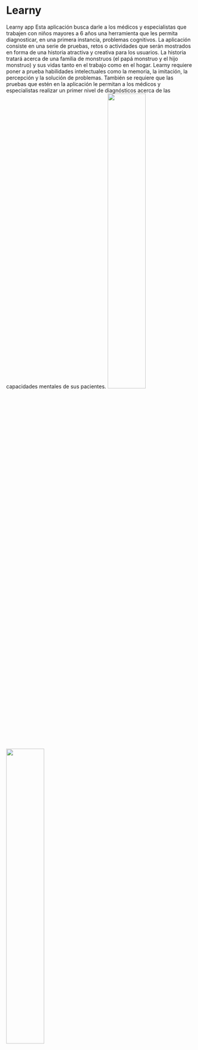 # Learny
Learny app    Esta aplicación busca darle a los médicos y especialistas que trabajen con niños mayores a 6 años una herramienta que les permita diagnosticar, en una primera instancia, problemas cognitivos. La aplicación consiste en una serie de pruebas, retos o actividades que serán mostrados en forma de una historia atractiva y creativa para los usuarios. La historia tratará acerca de una familia de monstruos (el papá monstruo y el hijo monstruo) y sus vidas tanto en el trabajo como en el hogar. Learny requiere poner a prueba habilidades intelectuales como la memoria, la imitación, la percepción y la solución de problemas. También se requiere que las pruebas que estén en la aplicación le permitan a los médicos y especialistas realizar un primer nivel de diagnósticos acerca de las capacidades mentales de sus pacientes. 
<img src="https://github.com/phndavid13/learny/blob/master/app/src/main/res/mipmap-xhdpi/fondologin_xhdpi.png" width="45%"></img>
<img src="https://drive.google.com/drive/folders/0B7J_LYXjytnWS3VBVmYtd0Y4TFk" width="45%"></img>


